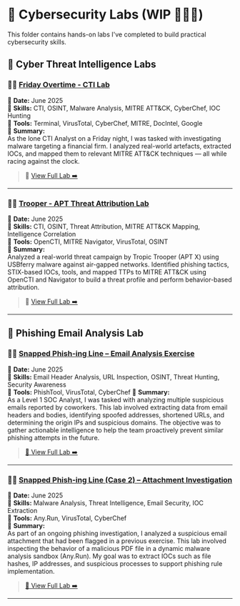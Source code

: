 # 🧪 Cybersecurity Labs (WIP 🚧🚧🚧)

This folder contains hands-on labs I've completed to build practical cybersecurity skills.

## 🔬 Cyber Threat Intelligence Labs

### 👩‍⚖️ [Friday Overtime - CTI Lab](https://github.com/Dee-Techie/Cybersecurity-Portfolio/blob/main/Labs/CTI-lab.md)
📅 **Date:** June 2025  
🧠 **Skills:** CTI, OSINT, Malware Analysis, MITRE ATT&CK, CyberChef, IOC Hunting  
🧰 **Tools:** Terminal, VirusTotal, CyberChef, MITRE, DocIntel, Google  
📄 **Summary:**  
As the lone CTI Analyst on a Friday night, I was tasked with investigating malware targeting a financial firm. I analyzed real-world artefacts, extracted IOCs, and mapped them to relevant MITRE ATT&CK techniques — all while racing against the clock. 
> 🔗 [View Full Lab ➡️](https://github.com/Dee-Techie/Cybersecurity-Portfolio/blob/main/Labs/CTI-lab.md)

---

### 🕵️‍♂️ [Trooper - APT Threat Attribution Lab](https://github.com/Dee-Techie/Cybersecurity-Portfolio/blob/main/Labs/Trooper.md)
📅 **Date:** June 2025  
🧠 **Skills:** CTI, OSINT, Threat Attribution, MITRE ATT&CK Mapping, Intelligence Correlation  
🧰 **Tools:** OpenCTI, MITRE Navigator, VirusTotal, OSINT  
📄 **Summary:**  
Analyzed a real-world threat campaign by Tropic Trooper (APT X) using USBferry malware against air-gapped networks. Identified phishing tactics, STIX-based IOCs, tools, and mapped TTPs to MITRE ATT&CK using OpenCTI and Navigator to build a threat profile and perform behavior-based attribution.  
> 🔗 [View Full Lab ➡️](https://github.com/Dee-Techie/Cybersecurity-Portfolio/blob/main/Labs/Trooper.md)

---

## 📧 Phishing Email Analysis Lab 

### 👨‍💻 [Snapped Phish-ing Line – Email Analysis Exercise](https://github.com/Dee-Techie/Cybersecurity-Portfolio/blob/main/Labs/Phishing-Email-Analysis-1.md)
📅 **Date:** June 2025  
🧠 **Skills:** Email Header Analysis, URL Inspection, OSINT, Threat Hunting, Security Awareness  
🧰 **Tools:** PhishTool, VirusTotal, CyberChef 
📄 **Summary:**  
As a Level 1 SOC Analyst, I was tasked with analyzing multiple suspicious emails reported by coworkers. This lab involved extracting data from email headers and bodies, identifying spoofed addresses, shortened URLs, and determining the origin IPs and suspicious domains. The objective was to gather actionable intelligence to help the team proactively prevent similar phishing attempts in the future.
> [🔗 View Full Lab ➡️](https://github.com/Dee-Techie/Cybersecurity-Portfolio/blob/main/Labs/Phishing-Email-Analysis-1.md)

---
### 👨‍💻 [Snapped Phish-ing Line (Case 2) – Attachment Investigation](https://github.com/Dee-Techie/Cybersecurity-Portfolio/blob/main/Labs/Phishing-Email-Analysis-2.md)  
📅 **Date:** June 2025  
🧠 **Skills:** Malware Analysis, Threat Intelligence, Email Security, IOC Extraction  
🧰 **Tools:** Any.Run, VirusTotal, CyberChef  
📄 **Summary:**  
As part of an ongoing phishing investigation, I analyzed a suspicious email attachment that had been flagged in a previous exercise. This lab involved inspecting the behavior of a malicious PDF file in a dynamic malware analysis sandbox (Any.Run). My goal was to extract IOCs such as file hashes, IP addresses, and suspicious processes to support phishing rule implementation.
> [🔗 View Full Lab ➡️](https://github.com/Dee-Techie/Cybersecurity-Portfolio/blob/main/Labs/Phishing-Email-Analysis-2.md)

---
